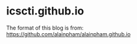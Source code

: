 # icscti.github.io

The format of this blog is from:
https://github.com/alainpham/alainpham.github.io
